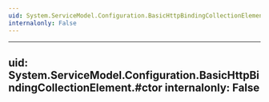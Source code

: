 ```yaml
---
uid: System.ServiceModel.Configuration.BasicHttpBindingCollectionElement
internalonly: False
---
```


---
uid: System.ServiceModel.Configuration.BasicHttpBindingCollectionElement.#ctor
internalonly: False
---
